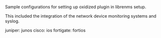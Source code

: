 Sample configurations for setting up oxidized plugin in librenms setup.

This included the integration of the network device monitoring systems and syslog.

juniper: junos
cisco: ios
fortigate: fortios
